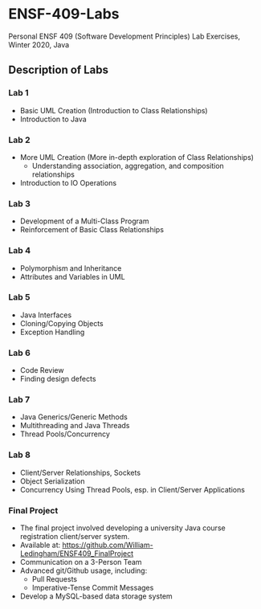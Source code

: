 # ENSF-409-Labs
Personal ENSF 409 (Software Development Principles) Lab Exercises, Winter 2020, Java

## Description of Labs
### Lab 1
* Basic UML Creation (Introduction to Class Relationships)
* Introduction to Java

### Lab 2
* More UML Creation (More in-depth exploration of Class Relationships)
  * Understanding association, aggregation, and composition relationships
* Introduction to IO Operations

### Lab 3
* Development of a Multi-Class Program
* Reinforcement of Basic Class Relationships

### Lab 4
* Polymorphism and Inheritance
* Attributes and Variables in UML

### Lab 5
* Java Interfaces
* Cloning/Copying Objects
* Exception Handling

### Lab 6
* Code Review
* Finding design defects

### Lab 7
* Java Generics/Generic Methods
* Multithreading and Java Threads
* Thread Pools/Concurrency

### Lab 8
* Client/Server Relationships, Sockets
* Object Serialization
* Concurrency Using Thread Pools, esp. in Client/Server Applications

### Final Project
* The final project involved developing a university Java course registration client/server system.
* Available at: https://github.com/William-Ledingham/ENSF409_FinalProject
* Communication on a 3-Person Team
* Advanced git/Github usage, including:
    * Pull Requests
    * Imperative-Tense Commit Messages
* Develop a MySQL-based data storage system
